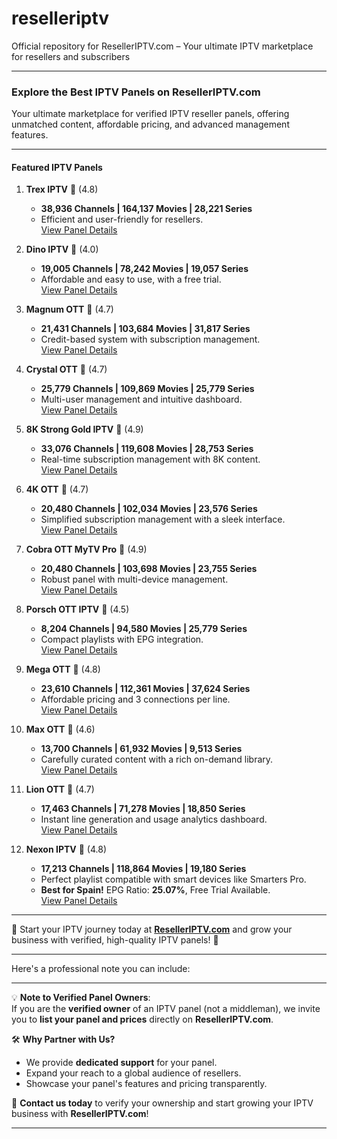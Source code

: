 # reselleriptv
Official repository for ResellerIPTV.com – Your ultimate IPTV marketplace for resellers and subscribers

---

### **Explore the Best IPTV Panels on ResellerIPTV.com**  
Your ultimate marketplace for verified IPTV reseller panels, offering unmatched content, affordable pricing, and advanced management features.

---

#### **Featured IPTV Panels**

1. **Trex IPTV** 🌟 (4.8)  
   - **38,936 Channels | 164,137 Movies | 28,221 Series**  
   - Efficient and user-friendly for resellers.  
   [View Panel Details](https://reselleriptv.com/en/panels/trex-iptv-reseller)  

2. **Dino IPTV** 🌟 (4.0)  
   - **19,005 Channels | 78,242 Movies | 19,057 Series**  
   - Affordable and easy to use, with a free trial.  
   [View Panel Details](https://reselleriptv.com/en/panels/dino-iptv-officiel-reseller)  

3. **Magnum OTT** 🌟 (4.7)  
   - **21,431 Channels | 103,684 Movies | 31,817 Series**  
   - Credit-based system with subscription management.  
   [View Panel Details](https://reselleriptv.com/en/panels/magnum-ott)  

4. **Crystal OTT** 🌟 (4.7)  
   - **25,779 Channels | 109,869 Movies | 25,779 Series**  
   - Multi-user management and intuitive dashboard.  
   [View Panel Details](https://reselleriptv.com/en/panels/crystallott-crystalliptv)  

5. **8K Strong Gold IPTV** 🌟 (4.9)  
   - **33,076 Channels | 119,608 Movies | 28,753 Series**  
   - Real-time subscription management with 8K content.  
   [View Panel Details](https://reselleriptv.com/en/panels/8k-strong-gold-iptv--formerly-4k-strong-iptv)  

6. **4K OTT** 🌟 (4.7)  
   - **20,480 Channels | 102,034 Movies | 23,576 Series**  
   - Simplified subscription management with a sleek interface.  
   [View Panel Details](https://reselleriptv.com/en/panels/4kott-iptv)  

7. **Cobra OTT MyTV Pro** 🌟 (4.9)  
   - **20,480 Channels | 103,698 Movies | 23,755 Series**  
   - Robust panel with multi-device management.  
   [View Panel Details](https://reselleriptv.com/en/panels/cobra-ott-mytv-pro-iptv)  

8. **Porsch OTT IPTV** 🌟 (4.5)  
   - **8,204 Channels | 94,580 Movies | 25,779 Series**  
   - Compact playlists with EPG integration.  
   [View Panel Details](https://reselleriptv.com/en/panels/porsch-ott-tv-iptv)  

9. **Mega OTT** 🌟 (4.8)  
   - **23,610 Channels | 112,361 Movies | 37,624 Series**  
   - Affordable pricing and 3 connections per line.  
   [View Panel Details](https://reselleriptv.com/en/panels/mega-ott-multi-device-iptv)  

10. **Max OTT** 🌟 (4.6)  
    - **13,700 Channels | 61,932 Movies | 9,513 Series**  
    - Carefully curated content with a rich on-demand library.  
    [View Panel Details](https://reselleriptv.com/en/panels/maxott-iptv)  

11. **Lion OTT** 🌟 (4.7)  
    - **17,463 Channels | 71,278 Movies | 18,850 Series**  
    - Instant line generation and usage analytics dashboard.  
    [View Panel Details](https://reselleriptv.com/en/panels/lion-ott-iptv)  

12. **Nexon IPTV** 🌟 (4.8)  
    - **17,213 Channels | 118,864 Movies | 19,180 Series**  
    - Perfect playlist compatible with smart devices like Smarters Pro.  
    - **Best for Spain!** EPG Ratio: **25.07%**, Free Trial Available.  
    [View Panel Details](https://reselleriptv.com/en/panels/nexon-iptv)  

---

📩 Start your IPTV journey today at [**ResellerIPTV.com**](https://reselleriptv.com) and grow your business with verified, high-quality IPTV panels! 🚀  

---
Here's a professional note you can include:

---

💡 **Note to Verified Panel Owners**:  
If you are the **verified owner** of an IPTV panel (not a middleman), we invite you to **list your panel and prices** directly on **ResellerIPTV.com**.  

🛠️ **Why Partner with Us?**  
- We provide **dedicated support** for your panel.  
- Expand your reach to a global audience of resellers.  
- Showcase your panel's features and pricing transparently.  

📩 **Contact us today** to verify your ownership and start growing your IPTV business with **ResellerIPTV.com**!  

--- 
